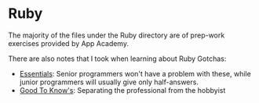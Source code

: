 # Ruby

The majority of the files under the Ruby directory are of prep-work exercises
provided by App Academy.

There are also notes that I took when learning about Ruby Gotchas:

* [Essentials](essentials.md): Senior programmers won't have a problem
with these, while junior programmers will usually give only half-answers.
* [Good To Know's](good_to_know.md): Separating the professional
from the hobbyist
